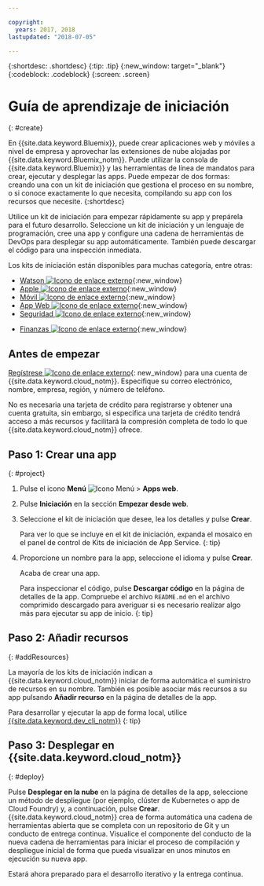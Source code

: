 ```yaml
---

copyright:
  years: 2017, 2018
lastupdated: "2018-07-05"

---
```


{:shortdesc: .shortdesc}
{:tip: .tip}
{:new_window: target="_blank"}
{:codeblock: .codeblock}
{:screen: .screen}

# Guía de aprendizaje de iniciación
{: #create}

En {{site.data.keyword.Bluemix}}, puede crear aplicaciones web y móviles a nivel de empresa y aprovechar las extensiones de nube alojadas por {{site.data.keyword.Bluemix_notm}}. Puede utilizar la consola de {{site.data.keyword.Bluemix}} y las herramientas de línea de mandatos para crear, ejecutar y desplegar las apps. Puede empezar de dos formas: creando una con un kit de iniciación que gestiona el proceso en su nombre, o si conoce exactamente lo que necesita, compilando su app con los recursos que necesite.
{:shortdesc}

Utilice un kit de iniciación para empezar rápidamente su app y prepárela para el futuro desarrollo. Seleccione un kit de iniciación y un lenguaje de programación, cree una app y configure una cadena de herramientas de DevOps para desplegar su app automáticamente. También puede descargar el código para una inspección inmediata.

Los kits de iniciación están disponibles para muchas categoría, entre otras:

* [Watson ![Icono de enlace externo](../icons/launch-glyph.svg "Icono de enlace externo")](https://console.bluemix.net/developer/watson){:new_window}
* [Apple ![Icono de enlace externo](../icons/launch-glyph.svg "Icono de enlace externo")](https://console.bluemix.net/developer/appledevelopment){:new_window}
* [Móvil ![Icono de enlace externo](../icons/launch-glyph.svg "Icono de enlace externo")](https://console.bluemix.net/developer/mobile){:new_window}
* [App Web ![Icono de enlace externo](../icons/launch-glyph.svg "Icono de enlace externo")](https://console.bluemix.net/developer/appservice){:new_window}
* [Seguridad ![Icono de enlace externo](../icons/launch-glyph.svg "Icono de enlace externo")](https://console.bluemix.net/developer/security){:new_window}
<!--* [Watson Data Platform developer console](https://console.bluemix.net/developer/dataplatform)-->
* [Finanzas ![Icono de enlace externo](../icons/launch-glyph.svg "Icono de enlace externo")](https://console.bluemix.net/developer/finance){:new_window}

## Antes de empezar

[Regístrese ![Icono de enlace externo](../icons/launch-glyph.svg "Icono de enlace externo")](https://console.bluemix.net){: new_window} para una cuenta de {{site.data.keyword.cloud_notm}}. Especifique su correo electrónico, nombre, empresa, región, y número de teléfono.

No es necesaria una tarjeta de crédito para registrarse y obtener una cuenta gratuita, sin embargo, si especifica una tarjeta de crédito tendrá acceso a más recursos y facilitará la compresión completa de todo lo que {{site.data.keyword.cloud_notm}} ofrece.

## Paso 1: Crear una app
{: #project}

1. Pulse el icono **Menú** ![Icono Menú](../icons/icon_hamburger.svg) > **Apps web**.

2. Pulse **Iniciación** en la sección **Empezar desde web**.

3. Seleccione el kit de iniciación que desee, lea los detalles y pulse **Crear**.

   Para ver lo que se incluye en el kit de iniciación, expanda el mosaico en el panel de control de Kits de iniciación de App Service.
   {: tip}

4. Proporcione un nombre para la app, seleccione el idioma y pulse **Crear**.

   Acaba de crear una app.

   Para inspeccionar el código, pulse **Descargar código** en la página de detalles de la app. Compruebe el archivo `README.md` en el archivo comprimido descargado para averiguar si es necesario realizar algo más para ejecutar su app de inicio.
   {: tip}

## Paso 2: Añadir recursos
{: #addResources}

La mayoría de los kits de iniciación indican a {{site.data.keyword.cloud_notm}} iniciar de forma automática el suministro de recursos en su nombre. También es posible asociar más recursos a su app pulsando **Añadir recurso** en la página de detalles de la app.

Para desarrollar y ejecutar la app de forma local, utilice [{{site.data.keyword.dev_cli_notm}}](../cli/idt/index.html)
{: tip}

## Paso 3: Desplegar en {{site.data.keyword.cloud_notm}}
{: #deploy}

Pulse **Desplegar en la nube** en la página de detalles de la app, seleccione un método de despliegue (por ejemplo, clúster de Kubernetes o app de Cloud Foundry) y, a continuación, pulse **Crear**. {{site.data.keyword.cloud_notm}} crea de forma automática una cadena de herramientas abierta que se completa con un repositorio de Git y un conducto de entrega continua. Visualice el componente del conducto de la nueva cadena de herramientas para iniciar el proceso de compilación y despliegue inicial de forma que pueda visualizar en unos minutos en ejecución su nueva app.

Estará ahora preparado para el desarrollo iterativo y la entrega continua.

